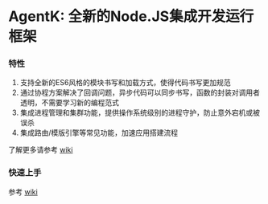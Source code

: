 # AgentK: 全新的Node.JS集成开发运行框架


### 特性

  1. 支持全新的ES6风格的模块书写和加载方式，使得代码书写更加规范
  2. 通过协程方案解决了回调问题，异步代码可以同步书写，函数的封装对调用者透明，不需要学习新的编程范式
  3. 集成进程管理和集群功能，提供操作系统级别的进程守护，防止意外宕机或被误杀
  4. 集成路由/模版引擎等常见功能，加速应用搭建流程

了解更多请参考 [wiki](/fed/agentk/wikis/home)

### 快速上手

参考 [wiki](/fed/agentk/wikis/getting_started)

